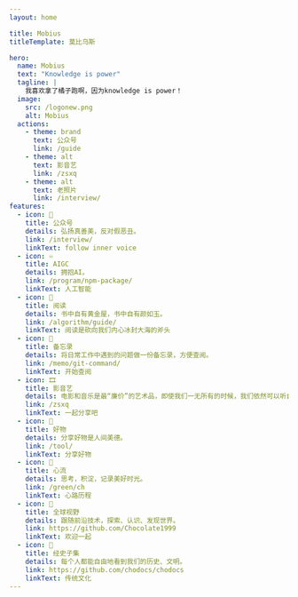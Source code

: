 ```yaml
---
layout: home

title: Mobius
titleTemplate: 莫比乌斯

hero:
  name: Mobius
  text: "Knowledge is power"
  tagline: |
    我喜欢拿了橘子跑啊，因为knowledge is power！
  image:
    src: /logonew.png
    alt: Mobius
  actions:
    - theme: brand
      text: 公众号
      link: /guide
    - theme: alt
      text: 影音艺
      link: /zsxq
    - theme: alt
      text: 老照片
      link: /interview/
features:
  - icon: 🎥
    title: 公众号
    details: 弘扬真善美，反对假恶丑。
    link: /interview/
    linkText: follow inner voice
  - icon: ♾️
    title: AIGC
    details: 拥抱AI。
    link: /program/npm-package/
    linkText: 人工智能
  - icon: 📓
    title: 阅读
    details: 书中自有黄金屋，书中自有颜如玉。
    link: /algorithm/guide/
    linkText: 阅读是砍向我们内心冰封大海的斧头
  - icon: 🧠
    title: 备忘录
    details: 将日常工作中遇到的问题做一份备忘录，方便查阅。
    link: /memo/git-command/
    linkText: 开始查阅
  - icon: 🎞️
    title: 影音艺
    details: 电影和音乐是最“廉价”的艺术品，即使我们一无所有的时候，我们依然可以听自己喜欢的音乐， 看自己喜欢的电影......
    link: /zsxq
    linkText: 一起分享吧
  - icon: 🧰
    title: 好物
    details: 分享好物是人间美德。
    link: /tool/
    linkText: 分享好物
  - icon: 🤔
    title: 心流
    details: 思考，积淀，记录美好时光。
    link: /green/ch
    linkText: 心路历程
  - icon: 🧬
    title: 全球视野
    details: 跟随前沿技术，探索、认识、发现世界。
    link: https://github.com/Chocolate1999
    linkText: 欢迎一起
  - icon: 📜
    title: 经史子集
    details: 每个人都能自由地看到我们的历史、文明。
    link: https://github.com/chodocs/chodocs
    linkText: 传统文化
---
```


<script setup>
import {
  VPTeamPage,
  VPTeamPageTitle,
  VPTeamMembers
} from 'vitepress/theme';
import { icons } from './socialIcons';

const members = [
  {
    avatar: 'https://avatars.githubusercontent.com/u/6702693?v=4',
    name: '山带逛',
    title: '拿了橘子跑啊',
    desc: 'Coder_doer <br/>Creator @ <a href="https://github.com/chenxushan/Accumulation" target="_blank">Mobius</a>',
    links: [
      { icon: 'github', link: 'https://github.com/chenxushan/Accumulation' },
      {
       icon: { svg: icons.wechat } ,link: "https://mp.weixin.qq.com/s/vgJJhtM4zyoMEP2RIPF8pg",
      },
      { icon: { svg: icons.zsxq }, link: 'https://wx.zsxq.com/dweb2/index/group/228154215851'},
      { icon: { svg: icons.redbook }, link: 'https://www.xiaohongshu.com/user/profile/56e964f4aed7581aceee190e' },
    ]
  }
]
</script>

<DataPanel/>

<VPTeamPage>
  <VPTeamPageTitle>
    <template #title>
      核心成员介绍
    </template>
  </VPTeamPageTitle>
  <VPTeamMembers
    :members="members"
  />
</VPTeamPage>

<HomeContributors/>
